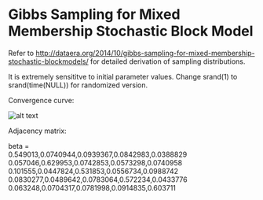 # Gibbs Sampling for Mixed Membership Stochastic Block Model

Refer to <http://dataera.org/2014/10/gibbs-sampling-for-mixed-membership-stochastic-blockmodels/> for detailed derivation of sampling distributions.

It is extremely sensititve to initial parameter values. Change srand(1) to srand(time(NULL)) for randomized version.

Convergence curve:

![alt text](https://github.com/Haboric-Hu/gibbs_sampling_for_mixed_membership_stochastic_block_model/blob/master/figures/convergence_curve.png)

Adjacency matrix:

beta = \
0.549013,0.0740944,0.0939367,0.0842983,0.0388829\
0.057046,0.629953,0.0742853,0.0573298,0.0740958\
0.101555,0.0447824,0.531853,0.0556734,0.0988742\
0.0830277,0.0489642,0.0783064,0.572234,0.0433776\
0.063248,0.0704317,0.0781998,0.0914835,0.603711
